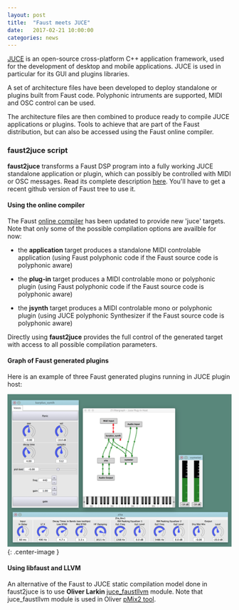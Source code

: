 ```yaml
---
layout: post
title:  "Faust meets JUCE"
date:   2017-02-21 10:00:00
categories: news
---
```


[JUCE](http://www.juce.com)  is an open-source cross-platform C++ application framework, used for the development of desktop and mobile applications. JUCE is used in particular for its GUI and plugins libraries. 

A set of architecture files have been developed to deploy standalone or plugins built from Faust code. Polyphonic intruments are supported, MIDI and OSC control can be used. 

The architecture files are then combined to produce ready to compile JUCE applications or plugins. Tools to achieve that are part of the Faust distribution, but can also be accessed using the Faust online compiler.

### faust2juce script ###

**faust2juce** transforms a Faust DSP program into a fully working JUCE standalone application or plugin, which can possibly be controlled with MIDI or OSC messages. Read its complete description [here](https://github.com/grame-cncm/faust/tree/master-dev/architecture/juce). You'll have to get a recent github version of Faust tree to use it.

#### Using the online compiler #### 

The Faust [online compiler](http://faust.grame.fr/onlinecompiler/) has been updated to provide new 'juce' targets. Note that only some of the possible compilation options are availble for now: 

- the **application** target produces a standalone MIDI controlable application (using Faust polyphonic code if the Faust source code is polyphonic aware) 

- the **plug-in** target produces a MIDI controlable mono  or polyphonic plugin (using Faust polyphonic code if the Faust source code is polyphonic aware) 

- the **jsynth** target produces a MIDI controlable mono or polyphonic plugin (using JUCE polyphonic Synthesizer if the Faust source code is polyphonic aware) 

Directly using **faust2juce** provides the full control of the generated target with access to all possible compilation parameters. 

#### Graph of Faust generated plugins #### 

Here is an example of three Faust generated plugins running in JUCE plugin host:

![Patch](/images/faust_plugins.png){: .center-image }


#### Using libfaust and LLVM #### 

An alternative of the Faust to JUCE static compilation model done in faust2juce is to use **Oliver Larkin** [juce_faustllvm](https://github.com/olilarkin/juce_faustllvm/tree/master) module. Note that juce_faustllvm module is used in Oliver [pMix2 tool](https://github.com/olilarkin/pMix2). 


